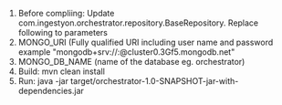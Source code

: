 
1. Before compliing: Update com.ingestyon.orchestrator.repository.BaseRepository. Replace following to parameters
2. MONGO_URI (Fully qualified URI including user name and password example  "mongodb+srv://<username>:<password>@cluster0.3Gf5.mongodb.net"
3. MONGO_DB_NAME (name of the database eg. orchestrator) 
4. Build: mvn clean install 
5. Run:  java -jar target/orchestrator-1.0-SNAPSHOT-jar-with-dependencies.jar
